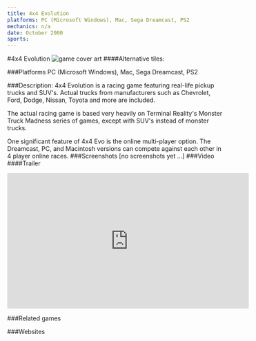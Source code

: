 ```yaml
---
title: 4x4 Evolution
platforms: PC (Microsoft Windows), Mac, Sega Dreamcast, PS2
mechanics: n/a
date: October 2000
sports: 
---
```

#4x4 Evolution
![game cover art](//images.igdb.com/igdb/image/upload/t_cover_big/xdy91dx1ufgpkfhcti95.jpg "Logo Title Text 1")
####Alternative tiles:

###Platforms
PC (Microsoft Windows), Mac, Sega Dreamcast, PS2

###Description:
4x4 Evolution is a racing game featuring real-life pickup trucks and SUV's. Actual trucks from manufacturers such as Chevrolet, Ford, Dodge, Nissan, Toyota and more are included. 
 
The actual racing game is based very heavily on Terminal Reality's Monster Truck Madness series of games, except with SUV's instead of monster trucks. 
 
One significant feature of 4x4 Evo is the online multi-player option. The Dreamcast, PC, and Macintosh versions can compete against each other in 4 player online races.
###Screenshots
[no screenshots yet ...]
###Video
####Trailer

<iframe width="560" height="315" src="https://www.youtube.com/embed/s8eOHv2IaQw" frameborder="0" allowfullscreen></iframe>

###Related games

###Websites

